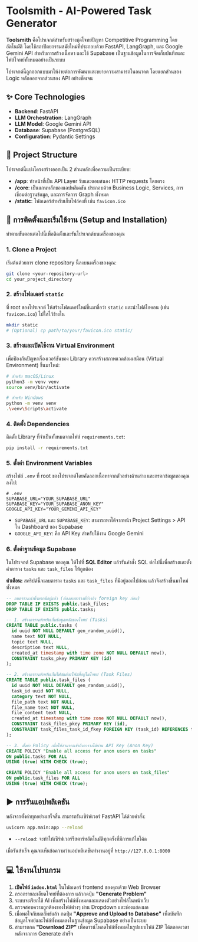 # Toolsmith - AI-Powered Task Generator

**Toolsmith** คือโปรเจกต์สำหรับสร้างชุดโจทย์ปัญหา Competitive Programming โดยอัตโนมัติ โดยใช้สถาปัตยกรรมสมัยใหม่ที่ประกอบด้วย FastAPI, LangGraph, และ Google Gemini API สำหรับการสร้างเนื้อหา และใช้ Supabase เป็นฐานข้อมูลในการจัดเก็บบันทึกและไฟล์โจทย์ทั้งหมดอย่างเป็นระบบ

โปรเจกต์นี้ถูกออกแบบมาให้ง่ายต่อการพัฒนาและขยายความสามารถในอนาคต โดยแยกส่วนของ Logic หลักออกจากส่วนของ API อย่างชัดเจน

## ✨ Core Technologies

  * **Backend**: FastAPI
  * **LLM Orchestration**: LangGraph
  * **LLM Model**: Google Gemini API
  * **Database**: Supabase (PostgreSQL)
  * **Configuration**: Pydantic Settings

## 📂 Project Structure

โปรเจกต์นี้แบ่งโครงสร้างออกเป็น 2 ส่วนหลักเพื่อความเป็นระเบียบ:

  * **/app**: ทำหน้าที่เป็น API Layer รับและตอบสนอง HTTP requests โดยตรง
  * **/core**: เป็นแกนหลักของแอปพลิเคชัน ประกอบด้วย Business Logic, Services, การเชื่อมต่อฐานข้อมูล, และการจัดการ Graph ทั้งหมด
  * **/static**: โฟลเดอร์สำหรับเก็บไฟล์คงที่ เช่น `favicon.ico`

## 🚀 การติดตั้งและเริ่มใช้งาน (Setup and Installation)

ทำตามขั้นตอนต่อไปนี้เพื่อติดตั้งและรันโปรเจกต์บนเครื่องของคุณ

### 1\. Clone a Project

เริ่มต้นด้วยการ clone repository นี้ลงบนเครื่องของคุณ:

```bash
git clone <your-repository-url>
cd your_project_directory
```

### 2\. สร้างโฟลเดอร์ `static`

ที่ root ของโปรเจกต์ ให้สร้างโฟลเดอร์ใหม่ขึ้นมาชื่อว่า `static` และนำไฟล์ไอคอน (เช่น `favicon.ico`) ไปใส่ไว้ข้างใน

```bash
mkdir static
# (Optional) cp path/to/your/favicon.ico static/
```

### 3\. สร้างและเปิดใช้งาน Virtual Environment

เพื่อป้องกันปัญหาเรื่องเวอร์ชันของ Library ควรสร้างสภาพแวดล้อมเสมือน (Virtual Environment) ขึ้นมาใหม่:

```bash
# สำหรับ macOS/Linux
python3 -m venv venv
source venv/bin/activate

# สำหรับ Windows
python -m venv venv
.\venv\Scripts\activate
```

### 4\. ติดตั้ง Dependencies

ติดตั้ง Library ที่จำเป็นทั้งหมดจากไฟล์ `requirements.txt`:

```bash
pip install -r requirements.txt
```

### 5\. ตั้งค่า Environment Variables

สร้างไฟล์ `.env` ที่ root ของโปรเจกต์โดยคัดลอกเนื้อหาจากตัวอย่างด้านล่าง และกรอกข้อมูลของคุณลงไป:

```env
# .env
SUPABASE_URL="YOUR_SUPABASE_URL"
SUPABASE_KEY="YOUR_SUPABASE_ANON_KEY"
GOOGLE_API_KEY="YOUR_GEMINI_API_KEY"
```

  * `SUPABASE_URL` และ `SUPABASE_KEY`: สามารถหาได้จากหน้า Project Settings \> API ใน Dashboard ของ Supabase
  * `GOOGLE_API_KEY`: คือ API Key สำหรับใช้งาน Google Gemini

### 6\. ตั้งค่าฐานข้อมูล Supabase

ในโปรเจกต์ Supabase ของคุณ ให้ไปที่ **SQL Editor** แล้วรันคำสั่ง SQL ต่อไปนี้เพื่อสร้างและตั้งค่าตาราง `tasks` และ `task_files` ให้ถูกต้อง

**คำเตือน:** สคริปต์นี้จะลบตาราง `tasks` และ `task_files` ที่มีอยู่ออกไปก่อน แล้วจึงสร้างขึ้นมาใหม่ทั้งหมด

```sql
-- ลบตารางเก่าทิ้งหากมีอยู่แล้ว (ต้องลบตารางที่อ้างอิง foreign key ก่อน)
DROP TABLE IF EXISTS public.task_files;
DROP TABLE IF EXISTS public.tasks;

-- 1. สร้างตารางสำหรับเก็บข้อมูลหลักของโจทย์ (Tasks)
CREATE TABLE public.tasks (
  id uuid NOT NULL DEFAULT gen_random_uuid(),
  name text NOT NULL,
  topic text NULL,
  description text NULL,
  created_at timestamp with time zone NOT NULL DEFAULT now(),
  CONSTRAINT tasks_pkey PRIMARY KEY (id)
);

-- 2. สร้างตารางสำหรับเก็บไฟล์แต่ละไฟล์ที่อยู่ในโจทย์ (Task Files)
CREATE TABLE public.task_files (
  id uuid NOT NULL DEFAULT gen_random_uuid(),
  task_id uuid NOT NULL,
  category text NOT NULL,
  file_path text NOT NULL,
  file_name text NOT NULL,
  file_content text NULL,
  created_at timestamp with time zone NOT NULL DEFAULT now(),
  CONSTRAINT task_files_pkey PRIMARY KEY (id),
  CONSTRAINT task_files_task_id_fkey FOREIGN KEY (task_id) REFERENCES tasks(id) ON DELETE CASCADE
);

-- 3. ตั้งค่า Policy เพื่อให้สามารถเข้าถึงตารางได้ผ่าน API Key (Anon Key)
CREATE POLICY "Enable all access for anon users on tasks"
ON public.tasks FOR ALL
USING (true) WITH CHECK (true);

CREATE POLICY "Enable all access for anon users on task_files"
ON public.task_files FOR ALL
USING (true) WITH CHECK (true);
```

## ▶️ การรันแอปพลิเคชัน

หลังจากตั้งค่าทุกอย่างเสร็จสิ้น สามารถรันเซิร์ฟเวอร์ FastAPI ได้ด้วยคำสั่ง:

```bash
uvicorn app.main:app --reload
```

  * `--reload`: จะทำให้เซิร์ฟเวอร์รีสตาร์ทอัตโนมัติทุกครั้งที่มีการแก้ไขโค้ด

เมื่อรันสำเร็จ คุณจะเห็นข้อความว่าแอปพลิเคชันทำงานอยู่ที่ `http://127.0.0.1:8000`

## 💻 ใช้งานโปรแกรม

1.  **เปิดไฟล์ `index.html`** ในโฟลเดอร์ frontend ของคุณด้วย Web Browser
2.  กรอกรายละเอียดโจทย์ที่ต้องการ แล้วกดปุ่ม **"Generate Problem"**
3.  ระบบจะเรียกใช้ AI เพื่อสร้างไฟล์ทั้งหมดและแสดงตัวอย่างไฟล์ในหน้าเว็บ
4.  ตรวจสอบความถูกต้องของไฟล์ต่างๆ ผ่าน Dropdown และช่องแสดงผล
5.  เมื่อพอใจกับผลลัพธ์แล้ว กดปุ่ม **"Approve and Upload to Database"** เพื่อบันทึกข้อมูลโจทย์และไฟล์ทั้งหมดลงในฐานข้อมูล Supabase อย่างเป็นระบบ
6.  สามารถกด **"Download ZIP"** เพื่อดาวน์โหลดไฟล์ทั้งหมดในรูปแบบไฟล์ ZIP ได้ตลอดเวลาหลังจากการ Generate สำเร็จ